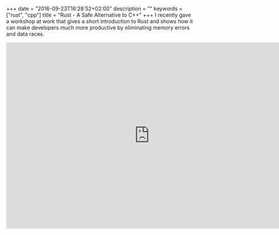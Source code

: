 +++
date = "2016-09-23T16:28:52+02:00"
description = ""
keywords = ["rust", "cpp"]
title = "Rust - A Safe Alternative to C++"
+++
I recently gave a workshop at work that gives a short introduction to Rust
and shows how it can make developers much more productive by eliminating
memory errors and data races.

<iframe src="https://slides.com/juppmuller/rust/embed" style="width: 768px; height: 500px;" scrolling="no" frameborder="0" webkitallowfullscreen mozallowfullscreen allowfullscreen></iframe>
